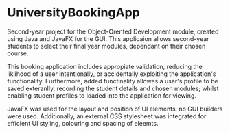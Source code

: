 # UniversityBookingApp
Second-year project for the Object-Orented Development module, created using Java and JavaFX for the GUI.
This applicaion allows second-year students to select their final year modules, dependant on their chosen course.

This booking application includes appropiate validation, reducing the liklihood of a user intentionally, or accidentally exploiting the application's functionality. Furthermore, added functinality allowes a user's profile to be saved exteranlly, recording the student details and chosen modules; whilst enabling student profiles to loaded into the application for viewing.

JavaFX was used for the layout and position of UI elements, no GUI builders were used. Additionally, an external CSS stylesheet was integrated for efficient UI styling, colouring and spacing of eleemts.
